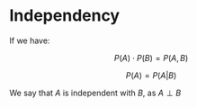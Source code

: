 # Independency

If we have:

$$P(A) \cdot P(B) = P(A,B)$$

$$P(A) = P(A|B)$$

We say that $A$ is independent with $B$, as $A \perp B$
